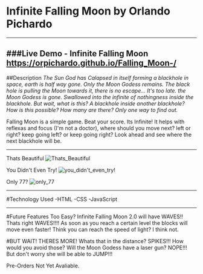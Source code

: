 # Infinite Falling Moon by Orlando Pichardo
---
###Live Demo - Infinite Falling Moon https://orpichardo.github.io/Falling_Moon-/
---
##Description
*The Sun God has Calapsed in itself forming a blackhole in space, earth is half way gone. Only the Moon Godess remains. The black hole is pulling the Moon towards it, there is no escape... It's too late. the Moon Godess is gone. Swallowed into the infinite of nothingness inside the blackhole. But wait, what is this? A blackhole inside another blackhole? How is this possible? How many are there? Only one way to find out.*


Falling Moon is a simple game. Beat your score. Its Infinite! It helps with reflexas and focus (I'm not a doctor), where should you move next? left or right? keep going left? or keep going right? Look ahead and see where the next blackhole will be. 

---
Thats Beautiful 
![Thats_Beautiful](/Thats_Beautiful.png)

You Didn't Even Try!
![you_didn't_even_try!](/you_didnt_even_try.png)

Only 77?
![only_77](./you_didnt_even_try.png)

---

#Technology Used
-HTML
-CSS
-JavaScript

---
#Future Features
Too Easy? Infinite Falling Moon 2.0 will have WAVES!! Thats right WAVES!!!! As soon as you reach a certain level the blocks will move even faster! Think you can reach the speed of light? I think not. 

#BUT WAIT! THERES MORE!
Whats that in the distance? SPIKES!!! How would you avoid those? Will the Moon Godess have a laser gun? NOPE!!! But don't worry she will be able to JUMP!!! 

Pre-Orders Not Yet Avaliable.
